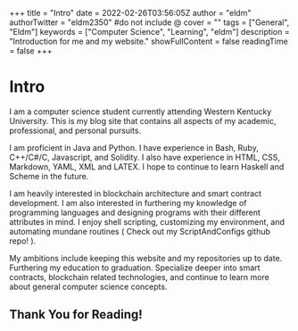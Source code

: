 +++
title = "Intro"
date = 2022-02-26T03:56:05Z
author = "eldm"
authorTwitter = "eldm2350" #do not include @
cover = ""
tags = ["General", "Eldm"]
keywords = ["Computer Science", "Learning", "eldm"]
description = "Introduction for me and my website."
showFullContent = false
readingTime = false
+++

# Intro

I am a computer science student currently attending Western Kentucky University. This is my blog site that contains all aspects of my academic, professional, and personal pursuits.

I am proficient in Java and Python. I have experience in Bash, Ruby, C++/C#/C, Javascript, and Solidity. I also have experience in HTML, CSS, Markdown, YAML, XML and LATEX. I hope to continue to learn Haskell and Scheme in the future.

I am heavily interested in blockchain architecture and smart contract development. I am also interested in furthering my knowledge of programming languages and designing programs with their different attributes in mind. I enjoy shell scripting, customizing my environment, and automating mundane routines ( Check out my ScriptAndConfigs github repo! ).

My ambitions include keeping this website and my repositories up to date. Furthering my education to graduation. Specialize deeper into smart contracts, blockchain related technologies, and continue to learn more about general computer science concepts.

## Thank You for Reading!